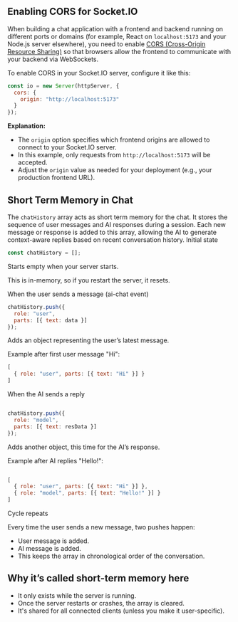 ## Enabling CORS for Socket.IO

When building a chat application with a frontend and backend running on different ports or domains (for example, React on `localhost:5173` and your Node.js server elsewhere), you need to enable [CORS (Cross-Origin Resource Sharing)](https://developer.mozilla.org/en-US/docs/Web/HTTP/CORS) so that browsers allow the frontend to communicate with your backend via WebSockets.

To enable CORS in your Socket.IO server, configure it like this:

```javascript
const io = new Server(httpServer, {
  cors: {
    origin: "http://localhost:5173"
  }
});
```

**Explanation:**
- The `origin` option specifies which frontend origins are allowed to connect to your Socket.IO server.
- In this example, only requests from `http://localhost:5173` will be accepted.
- Adjust the `origin` value as needed for your deployment (e.g., your production frontend URL).



## Short Term Memory in Chat

The `chatHistory` array acts as short term memory for the chat. It stores the sequence of user messages and AI responses during a session. Each new message or response is added to this array, allowing the AI to generate context-aware replies based on recent conversation history.
Initial state

```js
const chatHistory = [];
```
Starts empty when your server starts.

This is in-memory, so if you restart the server, it resets.

When the user sends a message (ai-chat event)

```js
chatHistory.push({
  role: "user",
  parts: [{ text: data }]
});
```
Adds an object representing the user’s latest message.

Example after first user message "Hi":

```js
[
  { role: "user", parts: [{ text: "Hi" }] }
]
```
When the AI sends a reply

```js

chatHistory.push({
  role: "model",
  parts: [{ text: resData }]
});
```
Adds another object, this time for the AI’s response.

Example after AI replies "Hello!":

```js

[
  { role: "user", parts: [{ text: "Hi" }] },
  { role: "model", parts: [{ text: "Hello!" }] }
]
```
Cycle repeats

Every time the user sends a new message, two pushes happen:

- User message is added.
- AI message is added.
- This keeps the array in chronological order of the conversation.

## Why it’s called short-term memory here
- It only exists while the server is running.
- Once the server restarts or crashes, the array is cleared.
- It's shared for all connected clients (unless you make it user-specific).
